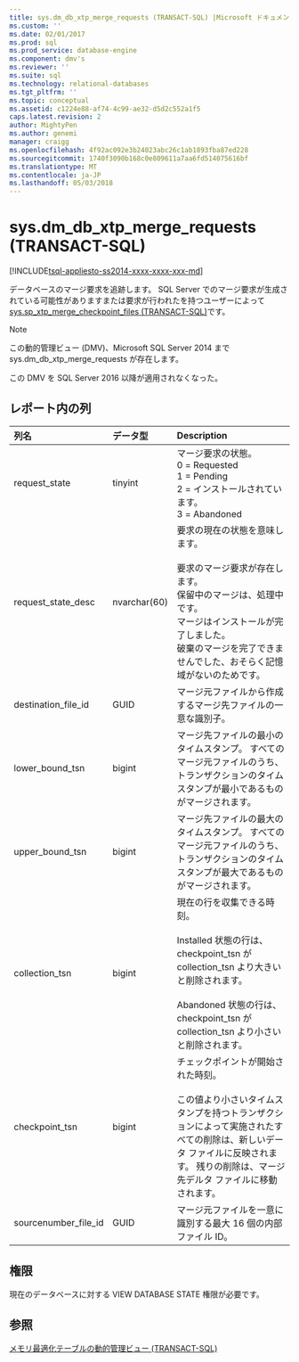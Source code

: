 ```yaml
---
title: sys.dm_db_xtp_merge_requests (TRANSACT-SQL) |Microsoft ドキュメント
ms.custom: ''
ms.date: 02/01/2017
ms.prod: sql
ms.prod_service: database-engine
ms.component: dmv's
ms.reviewer: ''
ms.suite: sql
ms.technology: relational-databases
ms.tgt_pltfrm: ''
ms.topic: conceptual
ms.assetid: c1224e88-af74-4c99-ae32-d5d2c552a1f5
caps.latest.revision: 2
author: MightyPen
ms.author: genemi
manager: craigg
ms.openlocfilehash: 4f92ac092e3b24023abc26c1ab1893fba87ed228
ms.sourcegitcommit: 1740f3090b168c0e809611a7aa6fd514075616bf
ms.translationtype: MT
ms.contentlocale: ja-JP
ms.lasthandoff: 05/03/2018
---
```

# <a name="sysdmdbxtpmergerequests-transact-sql"></a>sys.dm_db_xtp_merge_requests (TRANSACT-SQL)
[!INCLUDE[tsql-appliesto-ss2014-xxxx-xxxx-xxx-md](../../includes/tsql-appliesto-ss2014-xxxx-xxxx-xxx-md.md)]


データベースのマージ要求を追跡します。 SQL Server でのマージ要求が生成されている可能性がありますまたは要求が行われたを持つユーザーによって[sys.sp_xtp_merge_checkpoint_files (TRANSACT-SQL)](../../relational-databases/system-stored-procedures/sys-sp-xtp-merge-checkpoint-files-transact-sql.md)です。

> [!NOTE]
> この動的管理ビュー (DMV)、Microsoft SQL Server 2014 まで sys.dm_db_xtp_merge_requests が存在します。
> 
> この DMV を SQL Server 2016 以降が適用されなくなった。

## <a name="columns-in-the-report"></a>レポート内の列

| 列名 | データ型 | Description |
| :-- | :-- | :-- |
| request_state | tinyint | マージ要求の状態。<br/>0 = Requested<br/>1 = Pending<br/>2 = インストールされています。<br/>3 = Abandoned |
| request_state_desc | nvarchar(60) | 要求の現在の状態を意味します。<br/><br/>要求のマージ要求が存在します。<br/>保留中のマージは、処理中です。<br/>マージはインストールが完了しました。<br/>破棄のマージを完了できませんでした、おそらく記憶域がないのためです。 |
| destination_file_id | GUID | マージ元ファイルから作成するマージ先ファイルの一意な識別子。 |
| lower_bound_tsn | bigint | マージ先ファイルの最小のタイムスタンプ。 すべてのマージ元ファイルのうち、トランザクションのタイムスタンプが最小であるものがマージされます。 |
| upper_bound_tsn | bigint | マージ先ファイルの最大のタイムスタンプ。 すべてのマージ元ファイルのうち、トランザクションのタイムスタンプが最大であるものがマージされます。 |
| collection_tsn | bigint | 現在の行を収集できる時刻。<br/><br/>Installed 状態の行は、checkpoint_tsn が collection_tsn より大きいと削除されます。<br/><br/>Abandoned 状態の行は、checkpoint_tsn が collection_tsn より小さいと削除されます。 |
| checkpoint_tsn | bigint | チェックポイントが開始された時刻。<br/><br/>この値より小さいタイムスタンプを持つトランザクションによって実施されたすべての削除は、新しいデータ ファイルに反映されます。 残りの削除は、マージ先デルタ ファイルに移動されます。 |
| sourcenumber_file_id | GUID | マージ元ファイルを一意に識別する最大 16 個の内部ファイル ID。 |

## <a name="permissions"></a>権限

現在のデータベースに対する VIEW DATABASE STATE 権限が必要です。

## <a name="see-also"></a>参照

[メモリ最適化テーブルの動的管理ビュー (TRANSACT-SQL)](../../relational-databases/system-dynamic-management-views/memory-optimized-table-dynamic-management-views-transact-sql.md)


